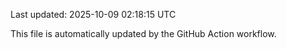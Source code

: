 Last updated: 2025-10-09 02:18:15 UTC

This file is automatically updated by the GitHub Action workflow.
